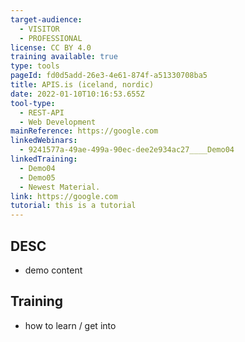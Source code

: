 ```yaml
---
target-audience:
  - VISITOR
  - PROFESSIONAL
license: CC BY 4.0
training available: true
type: tools
pageId: fd0d5add-26e3-4e61-874f-a51330708ba5
title: APIS.is (iceland, nordic)
date: 2022-01-10T10:16:53.655Z
tool-type:
  - REST-API
  - Web Development
mainReference: https://google.com
linkedWebinars:
  - 9241577a-49ae-499a-90ec-dee2e934ac27____Demo04
linkedTraining:
  - Demo04
  - Demo05
  - Newest Material.
link: https://google.com
tutorial: this is a tutorial
---
```

## DESC
- demo content

## Training
- how to learn / get into
